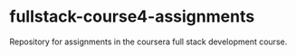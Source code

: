 # fullstack-course4-assignments 
Repository for assignments in the coursera full stack development course.
